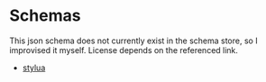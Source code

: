 # Schemas

This json schema does not currently exist in the schema store, so I improvised
it myself. License depends on the referenced link.

- [stylua](https://github.com/JohnnyMorganz/StyLua#configuration)
